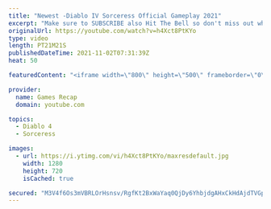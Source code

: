 ```yaml
---
title: "Newest -Diablo IV Sorceress Official Gameplay 2021"
excerpt: "Make sure to SUBSCRIBE also Hit The Bell so don't miss out when we upload new videos! If you like our videos please consider SUBSCRIBE = More ..."
originalUrl: https://youtube.com/watch?v=h4Xct8PtKYo
type: video
length: PT21M21S
publishedDateTime: 2021-11-02T07:31:39Z
heat: 50

featuredContent: "<iframe width=\"800\" height=\"500\" frameborder=\"0\" src=\"https://www.youtube.com/embed/h4Xct8PtKYo\" allow=\"accelerometer; autoplay; encrypted-media; gyroscope; picture-in-picture\" allowfullscreen></iframe>"

provider:
  name: Games Recap
  domain: youtube.com

topics:
  - Diablo 4
  - Sorceress

images:
  - url: https://i.ytimg.com/vi/h4Xct8PtKYo/maxresdefault.jpg
    width: 1280
    height: 720
    isCached: true

secured: "M3V4f6Os3mVBRLOrHsnsv/RgfKt2BxWaYaq0QjDy6YhbjdgAHxCkHdAjdTVGpTbuEST+waATU98eR9Gr0dXgJfDtFQun2bySPaqetYDivrZJzjgMPqTQwIUlYKl1U1rSUmwNZEHqyZqsKdnGbihLThVzOALV4Xkk1CVgMBGshppvCl6cDjEy/QhcVHumzVYlcJXrXQJ2LFFiMct9S6TqpxBNwCsfarblq/xUSRlw4ftfB3w+iPhp948C7skYcoETk6YnT7klo45qPRzwlKmskaFlRs8wsflb1rKtLcIPnEsIuA+lLzu0nSkBbAqRVH0pDTGEVmoqtHuV7T/8IM8TXnzF4N3qT3NTBOfxuEkxZLzxzJT1qIXH02V2fnkzevfodB3b0KtXP6dgRUKMkIS9MeHbHmujEqFfYNCs1LPh21M=;Vr2Hr+VAzLpO47aP9X/UDw=="
---
```



